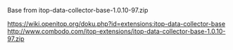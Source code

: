 
Base from itop-data-collector-base-1.0.10-97.zip

https://wiki.openitop.org/doku.php?id=extensions:itop-data-collector-base
http://www.combodo.com/itop-extensions/itop-data-collector-base-1.0.10-97.zip
